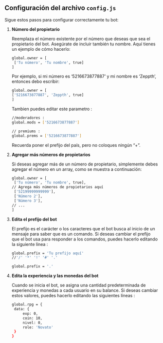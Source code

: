 ## Configuración del archivo `config.js`

Sigue estos pasos para configurar correctamente tu bot:

1. **Número del propietario**

   Reemplaza el número existente por el número que deseas que sea el propietario del bot. Asegúrate de incluir también tu nombre. Aquí tienes un ejemplo de cómo hacerlo:

   ```bash
   global.owner = [
    ['Tu número', 'Tu nombre', true]
   ]
   ```

   Por ejemplo, si mi número es ‘5216673877887’ y mi nombre es ‘Zeppth’, entonces debo escribir:
   ```bash
   global.owner = [
   ['5216673877887', 'Zeppth', true]
   ]
   ```
   Tambien puedes editar este parametro :
   ```bash
   //moderadores :
   global.mods = ['5216673877887']

   // premiums :
   global.prems = ['5216673877887']
   ```

   Recuerda poner el prefijo del país, pero no coloques ningún “+”.

2. **Agregar más números de propietarios**

   Si deseas agregar más de un número de propietario, simplemente debes agregar el número en un array, como se muestra a continuación:
   ```bash
   global.owner = [
    ['Tu número', 'Tu nombre', true],
   // Agrega más números de propietarios aquí
    ['52199999999999'],
    ['Número 2'],
    ['Número 3'],
   // ...
   ]
   ```
   
3. **Edita el prefijo del bot**

   El prefijo es el carácter o los caracteres que el bot busca al inicio de un mensaje para saber que es un comando. Si deseas cambiar el prefijo que el bot usa para responder a los comandos, puedes hacerlo editando la siguiente línea :

   ```bash
   global.prefix = 'Tu prefijo aquí'
   //'/' '*' '!' '#' '.'

   global.prefix = '.'
    ```
   
4. **Edita la experiencia y las monedas del bot**

   Cuando se inicia el bot, se asigna una cantidad predeterminada de experiencia y monedas a cada usuario en su balance. Si deseas cambiar estos valores, puedes hacerlo editando las siguientes líneas :

   ```bash
   global.rpg = {
    data: {
        exp: 0,
        coin: 10,
        nivel: 0,
        role: 'Novato'
    }
   }
   

